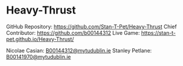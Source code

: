 # Heavy-Thrust

GitHub Repository: https://github.com/Stan-T-Pet/Heavy-Thrust
Chief Contributor: https://github.com/b00144312
Live Game: https://stan-t-pet.github.io/Heavy-Thrust/

Nicolae Casian: B00144312@mytudublin.ie
Stanley Petlane: B00141970@mytudublin.ie
